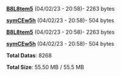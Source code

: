 [**B8L8tem5**](/data/B8L8tem5.txt) (04/02/23 - 20:58)- 2263 bytes

[**symCEw5h**](/data/symCEw5h.txt) (04/02/23 - 20:58)- 504 bytes

[**B8L8tem5**](/data/B8L8tem5.txt) (04/02/23 - 20:58)- 2263 bytes

[**symCEw5h**](/data/symCEw5h.txt) (04/02/23 - 20:58)- 504 bytes

**Total Datas**: 8268

**Total Size**: 55.50 MB / 55.5 MB